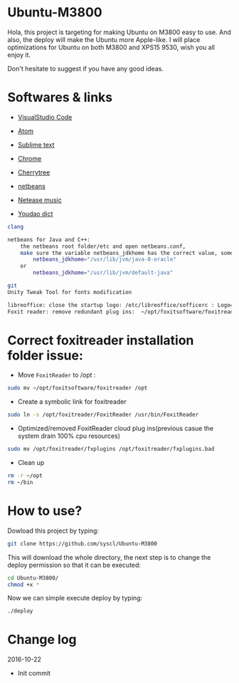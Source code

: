 # Ubuntu-M3800

Hola, this project is targeting for making Ubuntu on M3800 easy to use. And also, the deploy will make the Ubuntu more Apple-like. I will place optimizations for Ubuntu on both M3800 and XPS15 9530, wish you all enjoy it.

Don't hesitate to suggest if you have any good ideas.

# Softwares & links

- [VisualStudio Code](https://code.visualstudio.com/)

- [Atom](https://atom.io/)

- [Sublime text](https://www.sublimetext.com/)

- [Chrome](https://www.google.com/chrome/)

- [Cherrytree](http://www.giuspen.com/cherrytree/)

- [netbeans](https://netbeans.org/)

- [Netease music](http://music.163.com/)

- [Youdao dict](http://cidian.youdao.com/)

```sh
clang

netbeans for Java and C++:
    the netbeans root folder/etc and open netbeans.conf,
    make sure the variable netbeans_jdkhome has the correct value, something like:
        netbeans_jdkhome="/usr/lib/jvm/java-8-oracle"
    or
        netbeans_jdkhome="/usr/lib/jvm/default-java"

git
Unity Tweak Tool for fonts modification

libreoffice: close the startup logo: /etc/libreoffice/sofficerc : Logo=1 --> Logo=0
Foxit reader: remove redundant plug ins:  ~/opt/foxitsoftware/foxitreader/fxplugins --> fxplugins.bad
```

# Correct foxitreader installation folder issue:
- Move ```FoxitReader``` to /opt :
```sh
sudo mv ~/opt/foxitsoftware/foxitreader /opt
```
- Create a symbolic link for foxitreader
```sh
sudo ln -s /opt/foxitreader/FoxitReader /usr/bin/FoxitReader
```
- Optimized/removed FoxitReader cloud plug ins(previous casue the system drain 100% cpu resources)
```sh
sudo mv /opt/foxitreader/fxplugins /opt/foxitreader/fxplugins.bad
```
- Clean up
```sh
rm -r ~/opt
rm ~/bin
```

# How to use?

Dowload this project by typing:
```sh
git clone https://github.com/syscl/Ubuntu-M3800
```
This will download the whole directory, the next step is to change the deploy permission so that it can be executed:
```sh
cd Ubuntu-M3800/
chmod +x *
```
Now we can simple execute deploy by typing:
```sh
./deploy
```

# Change log

2016-10-22

- Init commit
